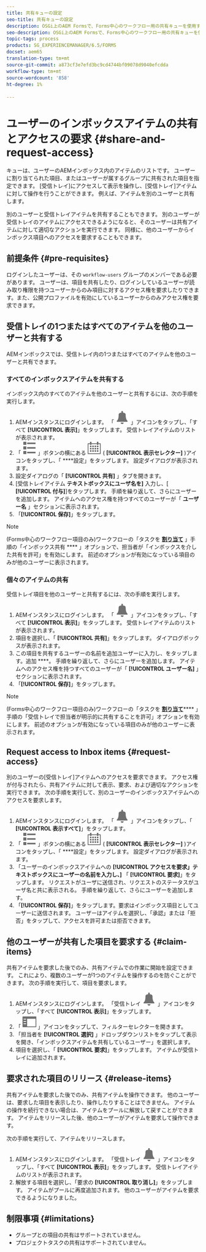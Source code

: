 ```yaml
---
title: 共有キューの設定
seo-title: 共有キューの設定
description: OSGi上のAEM Formsで、Forms中心のワークフロー用の共有キューを使用する方法を学びます。
seo-description: OSGi上のAEM Formsで、Forms中心のワークフロー用の共有キューを使用する方法を学びます。
topic-tags: process
products: SG_EXPERIENCEMANAGER/6.5/FORMS
docset: aem65
translation-type: tm+mt
source-git-commit: a873cf3e7efd3bc9cd4744bf09078d9040efcdda
workflow-type: tm+mt
source-wordcount: '858'
ht-degree: 1%

---
```



# ユーザーのインボックスアイテムの共有とアクセスの要求 {#share-and-request-access}

キューは、ユーザーのAEMインボックス内のアイテムのリストです。 ユーザーに割り当てられた項目、またはユーザーが属するグループに共有された項目を指定できます。 [受信トレイ]にアクセスして表示を操作し、[受信トレイ]アイテムに対して操作を行うことができます。 例えば、アイテムを別のユーザーと共有します。

別のユーザーと受信トレイアイテムを共有することもできます。 別のユーザーが受信トレイのアイテムにアクセスできるようになると、そのユーザーは共有アイテムに対して適切なアクションを実行できます。 同様に、他のユーザーからインボックス項目へのアクセスを要求することもできます。

## 前提条件 {#pre-requisites}

ログインしたユーザーは、その `workflow-users` グループのメンバーである必要があります。 ユーザーは、項目を共有したり、ログインしているユーザーが読み取り権限を持つユーザーからのみ項目に対するアクセス権を要求したりできます。また、公開プロファイルを有効にしているユーザーからのみアクセス権を要求できます。

## 受信トレイの1つまたはすべてのアイテムを他のユーザーと共有する

AEMインボックスでは、受信トレイ内の1つまたはすべてのアイテムを他のユーザーと共有できます。

### すべてのインボックスアイテムを共有する

インボックス内のすべてのアイテムを他のユーザーと共有するには、次の手順を実行します。

1. AEMインスタンスにログインします。 「 ![インボックス](assets/bell.svg) 」アイコンをタップし、「すべて **[!UICONTROL 表示]**」をタップします。 受信トレイアイテムのリストが表示されます。
1. 「 ![作成](assets/viewlist.svg) 」ボタンの横にある ![表示セレクター](assets/calendar.svg) ( **[!UICONTROL 表示セレクター]** )アイコンをタップし、「 ****&#x200B;設定」をタップします。 設定ダイアログが表示されます。
1. 設定ダイアログの「 **[!UICONTROL 共有]** 」タブを開きます。
1. [受信トレイアイテム **テキストボックスにユーザ名を]** 入力し、[ **[!UICONTROL 付与]**]をタップします。 手順を繰り返して、さらにユーザーを追加します。 アイテムへのアクセス権を持つすべてのユーザーが「 **ユーザー名** 」セクションに表示されます。
1. 「**[!UICONTROL 保存]**」をタップします。

>[!NOTE]
>
>(Forms中心のワークフロー項目のみ)ワークフローの「タスクを **[割り当て](aem-forms-workflow-step-reference.md)** 」手順の「インボックス共有 **** 」オプションで、担当者が「インボックスを介した共有を許可」を有効にします。 前述のオプションが有効になっている項目のみが他のユーザーに表示されます。

### 個々のアイテムの共有

受信トレイ項目を他のユーザーと共有するには、次の手順を実行します。

1. AEMインスタンスにログインします。 「 ![インボックス](assets/bell.svg) 」アイコンをタップし、「すべて **[!UICONTROL 表示]**」をタップします。 受信トレイアイテムのリストが表示されます。
1. 項目を選択し、「 **[!UICONTROL 共有]**」をタップします。 ダイアログボックスが表示されます。
1. この項目を共有するユーザーの名前を追加ユーザーに入力し、をタップします。追加 ****。 手順を繰り返して、さらにユーザーを追加します。 アイテムへのアクセス権を持つすべてのユーザーが「 **[!UICONTROL ユーザー名]** 」セクションに表示されます。
1. 「**[!UICONTROL 保存]**」をタップします。


>[!NOTE]
>
>(Forms中心のワークフロー項目のみ)ワークフローの「タスクを **[割り当て](aem-forms-workflow-step-reference.md)****** 」手順の「受信トレイで担当者が明示的に共有することを許可」オプションを有効にします。 前述のオプションが有効になっている項目のみが他のユーザーに表示されます。

## Request access to Inbox items {#request-access}

別のユーザーの[受信トレイ]アイテムへのアクセスを要求できます。 アクセス権が付与されたら、共有アイテムに対して表示、要求、および適切なアクションを実行できます。 次の手順を実行して、別のユーザーのインボックスアイテムへのアクセスを要求します。

1. AEMインスタンスにログインします。 「 ![表示セレクター](assets/bell.svg) 」アイコンをタップし、「 **[!UICONTROL 表示すべて]**」をタップします。
1. 「 ![作成](assets/viewlist.svg) 」ボタンの横にある ![表示セレクター](assets/calendar.svg) ( **[!UICONTROL 表示セレクター]** )アイコンをタップし、「 ****&#x200B;設定」をタップします。 設定ダイアログが表示されます。
1. 「ユーザーのインボックスアイテムへの **[!UICONTROL アクセスを要求」テキストボックスにユーザーの名前を入力し、]** 「 **[!UICONTROL 要求]**」をタップします。 リクエストがユーザに送信され、リクエストのステータスがユーザ名と共に表示される。 手順を繰り返して、さらにユーザーを追加します。
1. 「**[!UICONTROL 保存]**」をタップします。要求はインボックス項目としてユーザーに送信されます。 ユーザーはアイテムを選択し、「承認」または「拒否」をタップして、アクセスを許可または拒否できます。


## 他のユーザーが共有した項目を要求する {#claim-items}

共有アイテムを要求した後でのみ、共有アイテムでの作業に開始を設定できます。 これにより、複数のユーザーが1つのアイテムを操作するのを防ぐことができます。 次の手順を実行して、項目を要求します。

1. AEMインスタンスにログインします。 「受信トレイ ![受信トレイ](assets/bell.svg) 」アイコンをタップし、「すべて **[!UICONTROL 表示]**」をタップします。
1. 「 ![コンテンツのみ](assets/railleft.svg) 」アイコンをタップして、フィルターセレクターを開きます。
1. 「担当者を **[!UICONTROL 選択]** 」ドロップダウンリストをタップして表示を開き、「インボックスアイテムを共有しているユーザー」を選択します。
1. 項目を選択し、「 **[!UICONTROL 要求]**」をタップします。 アイテムが受信トレイに追加されます。

## 要求された項目のリリース {#release-items}

共有アイテムを要求した後でのみ、共有アイテムを操作できます。 他のユーザーは、要求した項目を表示したり、操作したりすることはできません。 アイテムの操作を続行できない場合は、アイテムをプールに解放して戻すことができます。   アイテムをリリースした後、他のユーザーがアイテムを要求して操作できます。

次の手順を実行して、アイテムをリリースします。

1. AEMインスタンスにログインします。 「受信トレイ ![受信トレイ](assets/bell.svg) 」アイコンをタップし、「すべて **[!UICONTROL 表示]**」をタップします。 受信トレイアイテムのリストが表示されます。
1. 解放する項目を選択し、「要求の **[!UICONTROL 取り消し]**」をタップします。 アイテムがプールに再度追加されます。 他のユーザーがアイテムを要求できるようになりました。

## 制限事項 {#limitations}

* グループとの項目の共有はサポートされていません。
* プロジェクトタスクの共有はサポートされていません。
